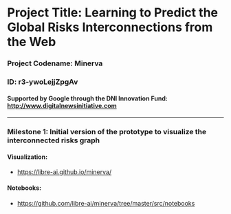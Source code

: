 # Project Title: Learning to Predict the Global Risks Interconnections from the Web
### Project Codename: Minerva
### ID: r3-ywoLejjZpgAv
#### Supported by Google through the DNI Innovation Fund: http://www.digitalnewsinitiative.com

---

### Milestone 1: Initial version of the prototype to visualize the interconnected risks graph

#### Visualization:
* https://libre-ai.github.io/minerva/

#### Notebooks:
* https://github.com/libre-ai/minerva/tree/master/src/notebooks
